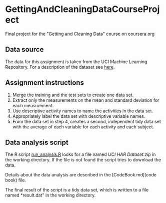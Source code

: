 # GettingAndCleaningDataCourseProject
Final project for the "Getting and Cleaning Data" course on coursera.org

## Data source
The data for this assignment is taken from the UCI Machine Learning Repository. For a
description of the dataset see
[here](http://archive.ics.uci.edu/ml/datasets/Human+Activity+Recognition+Using+Smartphones).

## Assignment instructions
1. Merge the training and the test sets to create one data set.
2. Extract only the measurements on the mean and standard deviation for each measurement.
3. Use descriptive activity names to name the activities in the data set.
4. Appropriately label the data set with descriptive variable names.
5. From the data set in step 4, creates a second, independent tidy data set with the
average of each variable for each activity and each subject.


## Data analysis script 
The R script [run_analysis.R](run_analysis.R) looks for a file named *UCI HAR Dataset.zip*
in the working directory. If the file is not found the script tries to download the data. 

Details about the data analysis are described in the [CodeBook.md](code book) file. 

The final result of the script is a tidy data set, which is written to a file named
*result.dat" in the working directory. 
